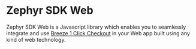 # Zephyr SDK Web

Zephyr SDK Web is a Javascript library which enables you to seamlessly integrate and use [Breeze 1 Click Checkout](https://breeze.in/) in your Web app built using any kind of web technology.

